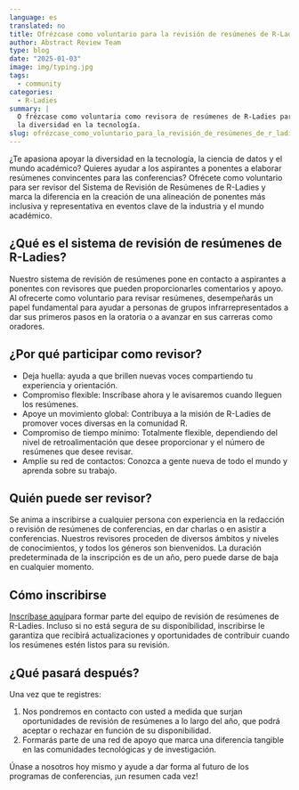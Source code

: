 ```yaml
---
language: es
translated: no
title: Ofrézcase como voluntario para la revisión de resúmenes de R-Ladies.
author: Abstract Review Team
type: blog
date: "2025-01-03"
image: img/typing.jpg
tags:
  - community
categories:
  - R-Ladies
summary: |
  O frézcase como voluntaria como revisora de resúmenes de R-Ladies para apoyar
  la diversidad en la tecnología.
slug: ofrézcase_como_voluntario_para_la_revisión_de_resúmenes_de_r_ladies
---
```


¿Te apasiona apoyar la diversidad en la tecnología, la ciencia de datos y el mundo académico?
Quieres ayudar a los aspirantes a ponentes a elaborar resúmenes convincentes para las conferencias?
Ofrécete como voluntario para ser revisor del Sistema de Revisión de Resúmenes de R-Ladies y marca la diferencia en la creación de una alineación de ponentes más inclusiva y representativa en eventos clave de la industria y el mundo académico.

## ¿Qué es el sistema de revisión de resúmenes de R-Ladies?

Nuestro sistema de revisión de resúmenes pone en contacto a aspirantes a ponentes con revisores que pueden proporcionarles comentarios y apoyo.
Al ofrecerte como voluntario para revisar resúmenes, desempeñarás un papel fundamental para ayudar a personas de grupos infrarrepresentados a dar sus primeros pasos en la oratoria o a avanzar en sus carreras como oradores.

## ¿Por qué participar como revisor?

- Deja huella: ayuda a que brillen nuevas voces compartiendo tu experiencia y orientación.
- Compromiso flexible: Inscríbase ahora y le avisaremos cuando lleguen los resúmenes.
- Apoye un movimiento global: Contribuya a la misión de R-Ladies de promover voces diversas en la comunidad R.
- Compromiso de tiempo mínimo: Totalmente flexible, dependiendo del nivel de retroalimentación que desee proporcionar y el número de resúmenes que desee revisar.
- Amplíe su red de contactos: Conozca a gente nueva de todo el mundo y aprenda sobre su trabajo.

## Quién puede ser revisor?

Se anima a inscribirse a cualquier persona con experiencia en la redacción o revisión de resúmenes de conferencias, en dar charlas o en asistir a conferencias.
Nuestros revisores proceden de diversos ámbitos y niveles de conocimientos, y todos los géneros son bienvenidos.
La duración predeterminada de la inscripción es de un año, pero puede darse de baja en cualquier momento.

## Cómo inscribirse

[Inscríbase aquí](https://airtable.com/appJadVolZxoDGSIK/pag4bpfeGIATQFefk/form)para formar parte del equipo de revisión de resúmenes de R-Ladies.
Incluso si no está segura de su disponibilidad, inscribirse le garantiza que recibirá actualizaciones y oportunidades de contribuir cuando los resúmenes estén listos para su revisión.

## ¿Qué pasará después?

Una vez que te registres:

1. Nos pondremos en contacto con usted a medida que surjan oportunidades de revisión de resúmenes a lo largo del año, que podrá aceptar o rechazar en función de su disponibilidad.
2. Formarás parte de una red de apoyo que marca una diferencia tangible en las comunidades tecnológicas y de investigación.

Únase a nosotros hoy mismo y ayude a dar forma al futuro de los programas de conferencias, ¡un resumen cada vez!
